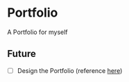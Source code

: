 # Portfolio
 A Portfolio for myself

## Future

 - [ ] Design the Portfolio (reference [here](https://rigorousthemes.com/blog/best-software-developer-portfolio-template-free-paid/))
